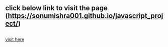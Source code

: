 ## click below link to visit the page (https://sonumishra001.github.io/javascript_project/)
##
[visit here ](https://sonumishra001.github.io/javascript_project/)

